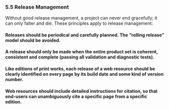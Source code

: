 ### 5.5 Release Management 



<!--Release Management: we now have enough numbered and archived releases for this to be easy to illustrate. Cover citation too; provide easy citation tools that bake in the release version and date.-->



Without good release management, a project can never end gracefully; it can only falter and die. These principles apply to release management:

#### Releases should be periodical and carefully planned. The “rolling release” model should be avoided.



#### A release should only be made when the entire product set is coherent, consistent and complete (passing all validation and diagnostic tests).



#### Like editions of print works, each release of a web resource should be clearly identified on every page by its build date and some kind of version number.



#### Web resources should include detailed instructions for citation, so that end-users can unambiguously cite a specific page from a specific edition.
